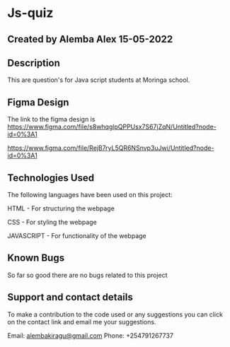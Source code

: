 # Js-quiz
  
## Created by Alemba Alex 15-05-2022

## Description
This are question's for Java script students at Moringa school. 

## Figma Design
The link to the figma design is https://www.figma.com/file/s8whqglpQPPUsx7S67jZqN/Untitled?node-id=0%3A1

https://www.figma.com/file/RejB7ryL5QR6NSnvp3uJwi/Untitled?node-id=0%3A1

## Technologies Used
The following languages have been used on this project:

HTML - For structuring the webpage

CSS - For styling the webpage

JAVASCRIPT - For functionality of the webpage

## Known Bugs
So far so good there are no bugs related to this project

## Support and contact details
To make a contribution to the code used or any suggestions you can click on the contact link and email me your suggestions.

Email: alembakiragu@gmail.com Phone: +254791267737

